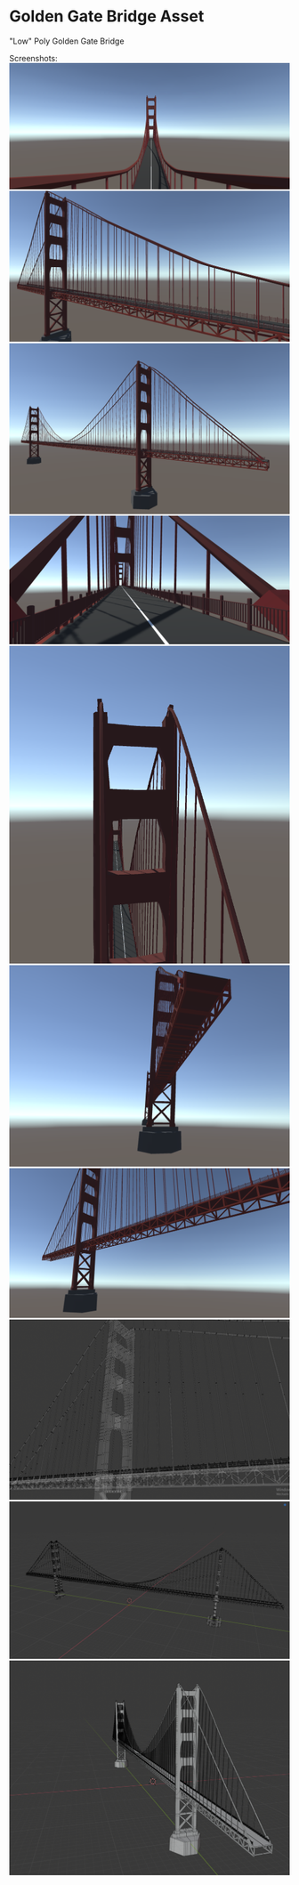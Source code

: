 # Golden Gate Bridge Asset
"Low" Poly Golden Gate Bridge

Screenshots:
![](https://github.com/Mice0x/Golden-Gate-Bridge-Asset/blob/master/Screenshots/Screenshot1.PNG)
![](https://github.com/Mice0x/Golden-Gate-Bridge-Asset/blob/master/Screenshots/Screenshot2.PNG)
![](https://github.com/Mice0x/Golden-Gate-Bridge-Asset/blob/master/Screenshots/Screenshot3.PNG)
![](https://github.com/Mice0x/Golden-Gate-Bridge-Asset/blob/master/Screenshots/Screenshot4.PNG)
![](https://github.com/Mice0x/Golden-Gate-Bridge-Asset/blob/master/Screenshots/Screenshot5.PNG)
![](https://github.com/Mice0x/Golden-Gate-Bridge-Asset/blob/master/Screenshots/Screenshot6.PNG)
![](https://github.com/Mice0x/Golden-Gate-Bridge-Asset/blob/master/Screenshots/Screenshot7.PNG)
![](https://github.com/Mice0x/Golden-Gate-Bridge-Asset/blob/master/Screenshots/Screenshot8.PNG)
![](https://github.com/Mice0x/Golden-Gate-Bridge-Asset/blob/master/Screenshots/Screenshot9.PNG)
![](https://github.com/Mice0x/Golden-Gate-Bridge-Asset/blob/master/Screenshots/Screenshot10.PNG)
